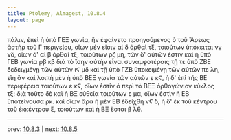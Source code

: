 ```yaml
---
title: Ptolemy, Almagest, 10.8.4
layout: page
---
```


πάλιν, ἐπεὶ ἡ ὑπὸ ΓΕΞ γωνία, ἣν ἐφαίνετο προηγούμενος ὁ τοῦ Ἄρεως ἀστὴρ τοῦ Γ περιγείου, οἵων μέν εἰσιν αἱ δ ὀρθαὶ τξ, τοιούτων ὑπόκειται νγ νδ, οἵων δ' αἱ β ὀρθαὶ τξ, τοιούτων ρζ μη, τῶν δ' αὐτῶν ἐστιν καὶ ἡ ὑπὸ ΓΕΒ γωνία ρβ κβ διὰ τὸ ἴσην αὐτὴν εἶναι συναμφοτέραις τῇ τε ὑπὸ ΖΒΕ δεδειγμένῃ τῶν αὐτῶν ιϚ μδ καὶ τῇ ὑπὸ ΓΖΒ ὑποκειμένῃ τῶν αὐτῶν πε λη, εἴη ἂν καὶ λοιπὴ μὲν ἡ ὑπὸ ΒΕΞ γωνία τῶν αὐτῶν ε κϚ, ἡ δ' ἐπὶ τῆς ΒΕ περιφέρεια τοιούτων ε κϚ, οἵων ἐστὶν ὁ περὶ τὸ ΒΕΞ ὀρθογώνιον κύκλος τξ: διὰ τοῦτο δὲ καὶ ἡ ΒΞ εὐθεῖα τοιούτων ε μα, οἵων ἐστὶν ἡ ΕΒ ὑποτείνουσα ρκ. καὶ οἵων ἄρα ἡ μὲν ΕΒ ἐδείχθη νϚ δ, ἡ δ' ἐκ τοῦ κέντρου τοῦ ἐκκέντρου ξ, τοιούτων καὶ ἡ ΒΞ ἔσται β λθ. 

---

prev: [10.8.3](../10.8.3/) | next: [10.8.5](../10.8.5/)

